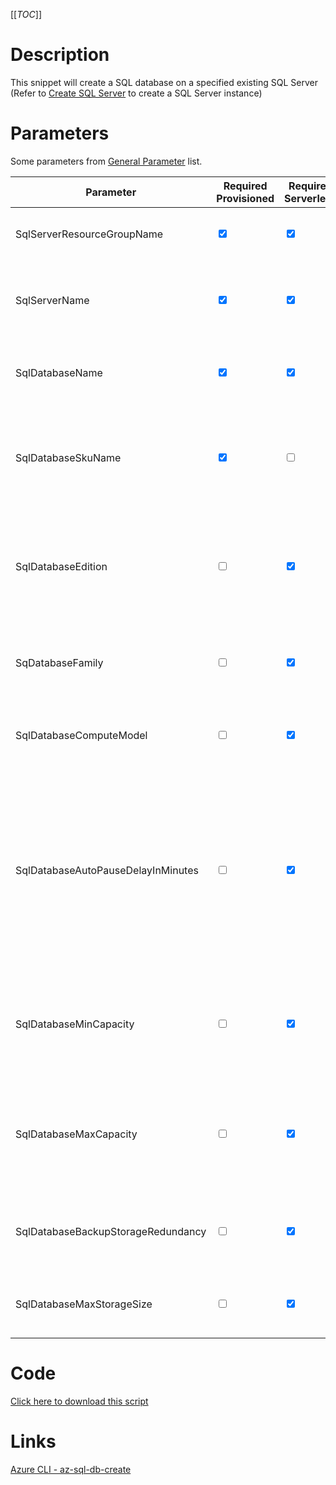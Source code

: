 [[_TOC_]]

# Description
This snippet will create a SQL database on a specified existing SQL Server (Refer to [Create SQL Server](/Azure/Azure-CLI-Snippets/SQL-Server/Create-SQL-Server) to create a SQL Server instance)

# Parameters
Some parameters from [General Parameter](/Azure/Azure-CLI-Snippets) list.

| Parameter | Required Provisioned  | Required Serverless |  Example Value | Description |
|--|--|--|--|--|
| SqlServerResourceGroupName | <input type="checkbox" checked> | <input type="checkbox" checked> | `myteam-testapi-$(Release.EnvironmentName)` | The name of the Resource Group the SQL server was created |
| SqlServerName | <input type="checkbox" checked> | <input type="checkbox" checked> | `somesqlserver$(Release.EnvironmentName)` | The name for the SQL Server resource. This has to be an existing SQL Server instance. |
| SqlDatabaseName | <input type="checkbox" checked> | <input type="checkbox" checked> | `mydatabase` | The name for the SQL Database to create. Stick to alphanumerical and hyphens etc |
| SqlDatabaseSkuName | <input type="checkbox" checked> | <input type="checkbox"> | `S1` | The skuname for the SQL database to use. Information about performance & pricing can be found [here](https://azure.microsoft.com/en-us/pricing/details/sql-database/single/) | `mydatabase` | The name for the SQL Database to create. Stick to alphanumerical and hyphens etc |
| SqlDatabaseEdition | <input type="checkbox"> | <input type="checkbox" checked> |  `GeneralPurpose` | The SQL Database edition you want to use. Options are `Basic`, `Standard`, `Premium`, `GeneralPurpose`, `BusinessCritical` or `Hyperscale` |
| SqDatabaseFamily | <input type="checkbox"> | <input type="checkbox" checked> |  `Gen5` | The Azure SQL offering generation you want to use. Options are: `Gen4` or `Gen5`. |
| SqlDatabaseComputeModel | <input type="checkbox"> | <input type="checkbox" checked> |  `Serverless` | The compute model to use. Options are: `Provisioned` or `Serverless`. |
| SqlDatabaseAutoPauseDelayInMinutes | <input type="checkbox"> | <input type="checkbox" checked> |  `60` or `-1` (disable) | The amount of minutes before the SQL Server goes to sleep mode. This is only recommended for non-production environments. NOTE: The first query after coming out of sleep will fail. Use `-1` to disable this feature. |
| SqlDatabaseMinCapacity | <input type="checkbox"> | <input type="checkbox" checked> |  `2` | The minimum capacity of this database. in the vCore model this equals the number of vCores you want. |
| SqlDatabaseMaxCapacity | <input type="checkbox"> | <input type="checkbox" checked> |  `8` | The maximum allowed capacity of this database. in the vCore model this equals the number of vCores you want. |
| SqlDatabaseBackupStorageRedundancy | <input type="checkbox"> | <input type="checkbox" checked> |  `Zone` | The level of backup redundancy you want. Options are `Local`, `Zone`, `Geo`. |
| SqlDatabaseMaxStorageSize | <input type="checkbox"> | <input type="checkbox" checked> |  `50GB` | The amount of storage including the unit of data. Examples: `50GB`, `250GB` or `1TB` |

# Code
[Click here to download this script](../../../../src/SQL-Server/Create-SQL-Database.ps1)

# Links

[Azure CLI - az-sql-db-create](https://docs.microsoft.com/en-us/cli/azure/sql/db?view=azure-cli-latest#az-sql-db-create)
